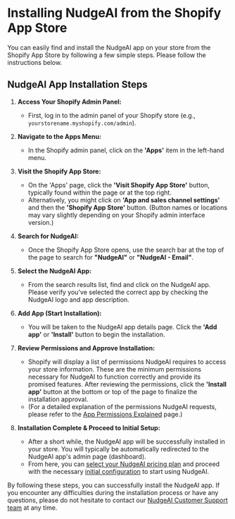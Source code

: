 # Installing NudgeAI from the Shopify App Store

You can easily find and install the NudgeAI app on your store from the Shopify App Store by following a few simple steps. Please follow the instructions below.

## NudgeAI App Installation Steps

1.  **Access Your Shopify Admin Panel:**
    *   First, log in to the admin panel of your Shopify store (e.g., `yourstorename.myshopify.com/admin`).

2.  **Navigate to the Apps Menu:**
    *   In the Shopify admin panel, click on the **'Apps'** item in the left-hand menu.

3.  **Visit the Shopify App Store:**
    *   On the 'Apps' page, click the **'Visit Shopify App Store'** button, typically found within the page or at the top right.
    *   Alternatively, you might click on **'App and sales channel settings'** and then the **'Shopify App Store'** button. (Button names or locations may vary slightly depending on your Shopify admin interface version.)

4.  **Search for NudgeAI:**
    *   Once the Shopify App Store opens, use the search bar at the top of the page to search for **"NudgeAI"** or **"NudgeAI - Email"**.

5.  **Select the NudgeAI App:**
    *   From the search results list, find and click on the NudgeAI app. Please verify you've selected the correct app by checking the NudgeAI logo and app description.

6.  **Add App (Start Installation):**
    *   You will be taken to the NudgeAI app details page. Click the **'Add app'** or **'Install'** button to begin the installation.

7.  **Review Permissions and Approve Installation:**
    *   Shopify will display a list of permissions NudgeAI requires to access your store information. These are the minimum permissions necessary for NudgeAI to function correctly and provide its promised features. After reviewing the permissions, click the **'Install app'** button at the bottom or top of the page to finalize the installation approval.
    *   (For a detailed explanation of the permissions NudgeAI requests, please refer to the [App Permissions Explained](./app-permissions.md) page.)

8.  **Installation Complete & Proceed to Initial Setup:**
    *   After a short while, the NudgeAI app will be successfully installed in your store. You will typically be automatically redirected to the NudgeAI app's admin page (dashboard).
    *   From here, you can [select your NudgeAI pricing plan](../pricing/plans-pricing.md) and proceed with the necessary [initial configuration](./initial-setup.md) to start using NudgeAI.

By following these steps, you can successfully install the NudgeAI app. If you encounter any difficulties during the installation process or have any questions, please do not hesitate to contact our [NudgeAI Customer Support team](../support/contacting-support.md) at any time. 